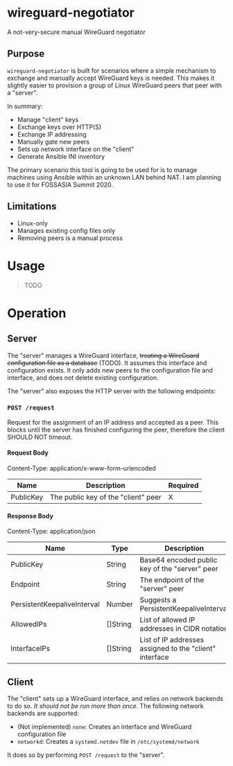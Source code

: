 
# wireguard-negotiator

A not-very-secure manual WireGuard negotiator

## Purpose

`wireguard-negotiator` is built for scenarios where a simple mechanism to exchange and manually accept WireGuard keys is needed. This makes it slightly easier to provision a group of Linux WireGuard peers that peer with a "server".

In summary:

* Manage "client" keys
* Exchange keys over HTTP(S)
* Exchange IP addressing
* Manually gate new peers
* Sets up network interface on the "client"
* Generate Ansible INI inventory

The primary scenario this tool is going to be used for is to manage machines using Ansible within an unknown LAN behind NAT. I am planning to use it for FOSSASIA Summit 2020.

## Limitations

* Linux-only
* Manages existing config files only
* Removing peers is a manual process

# Usage

> TODO

# Operation

## Server

The "server" manages a WireGuard interface, ~~treating a WireGuard configuration file as a database~~ (TODO). It assumes this interface and configuration exists. It only adds new peers to the configuration file and interface, and does not delete existing configuration. 

The "server" also exposes the HTTP server with the following endpoints:

### `POST /request`

Request for the assignment of an IP address and accepted as a peer. This blocks until the server has finished configuring the peer, therefore the client SHOULD NOT timeout. 

#### Request Body

Content-Type: application/x-www-form-urlencoded

| Name | Description | Required |
|------|-------------|----------|
| PublicKey | The public key of the "client" peer | X |

#### Response Body

Content-Type: application/json

| Name | Type | Description |
|------|------|-------------|
| PublicKey | String | Base64 encoded public key of the "server" peer |
| Endpoint | String | The endpoint of the "server" peer |
| PersistentKeepaliveInterval | Number | Suggests a PersistentKeepaliveInterval |
| AllowedIPs | []String | List of allowed IP addresses in CIDR notation |
| InterfaceIPs | []String | List of IP addresses assigned to the "client" interface |

## Client

The "client" sets up a WireGuard interface, and relies on network backends to do so. *It should not be run more than once*. The following network backends are supported:

- (Not implemented) `none`: Creates an interface and WireGuard configuration file
- `networkd`: Creates a `systemd.netdev` file in `/etc/systemd/network`

It does so by performing `POST /request` to the "server".
